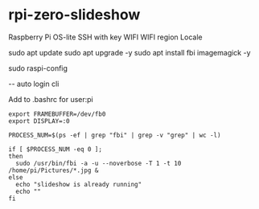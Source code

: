 # rpi-zero-slideshow

Raspberry Pi OS-lite
SSH with key
WIFI
WIFI region
Locale

sudo apt update
sudo apt upgrade -y
sudo apt install fbi imagemagick -y

sudo raspi-config

-- auto login cli

Add to .bashrc for user:pi

```
export FRAMEBUFFER=/dev/fb0
export DISPLAY=:0

PROCESS_NUM=$(ps -ef | grep "fbi" | grep -v "grep" | wc -l)

if [ $PROCESS_NUM -eq 0 ];
then
  sudo /usr/bin/fbi -a -u --noverbose -T 1 -t 10 /home/pi/Pictures/*.jpg &
else
  echo "slideshow is already running"
  echo ""
fi
```
